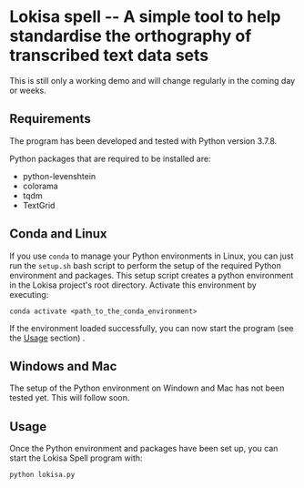 # Lokisa spell -- A simple tool to help standardise the orthography of transcribed text data sets

This is still only a working demo and will change regularly in the coming day or weeks. 


## Requirements

The program has been developed and tested with Python version 3.7.8.

Python packages that are required to be installed are:

* python-levenshtein
* colorama
* tqdm
* TextGrid


## Conda and Linux

If you use `conda` to manage your Python environments in Linux, you can just run the `setup.sh` bash
script to perform the setup of the required Python environment and packages. This setup script creates
a python environment in the Lokisa project's root directory. Activate this environment by executing:

    conda activate <path_to_the_conda_environment>

If the environment loaded successfully, you can now start the program (see the [Usage](#Usage) section) .


## Windows and Mac

The setup of the Python environment on Windown and Mac has not been tested yet. This will follow soon.


## Usage

Once the Python environment and packages have been set up, you can start the Lokisa Spell program with:

    python lokisa.py

